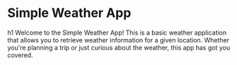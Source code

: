 <h1>Simple Weather App</h1>h1
Welcome to the Simple Weather App! This is a basic weather application that allows you to retrieve weather information for a given location. Whether you're planning a trip or just curious about the weather, this app has got you covered.
